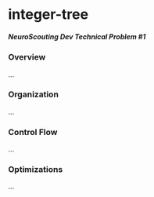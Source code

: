 # integer-tree

##### NeuroScouting Dev Technical Problem #1

### Overview
...

### Organization
...

### Control Flow
...

### Optimizations
...
